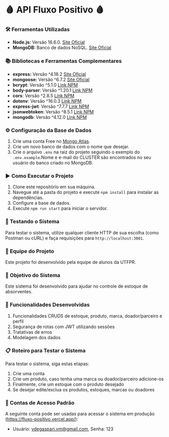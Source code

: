 # 🩸 API Fluxo Positivo 🩸

### 🛠️ Ferramentas Utilizadas

- **Node.js:** Versão 16.6.0. [Site Oficial](https://nodejs.org/)
- **MongoDB:** Banco de dados NoSQL. [Site Oficial](https://account.mongodb.com/account/login?n=%2Fv2%2F637aab05b69ca83373ea3b11&nextHash=%23clusters)

### 📚 Bibliotecas e Ferramentas Complementares

- **express:** Versão ^4.18.2 [Site Oficial](https://expressjs.com/)
- **mongoose:** Versão ^6.7.2 [Site Oficial](https://mongoosejs.com/)
- **bcrypt**: Versão ^5.1.0 [Link NPM](https://www.npmjs.com/package/bcrypt)
- **body-parser**: Versão ^1.20.1 [Link NPM](https://www.npmjs.com/package/body-parser)
- **cors**: Versão ^2.8.5 [Link NPM](https://www.npmjs.com/package/cors)
- **dotenv**: Versão ^16.0.3 [Link NPM](https://www.npmjs.com/package/dotenv)
- **express-jwt**: Versão ^7.7.7 [Link NPM](https://www.npmjs.com/package/express-jwt)
- **jsonwebtoken**: Versão ^8.5.1 [Link NPM](https://www.npmjs.com/package/jsonwebtoken)
- **mongodb**: Versão ^4.12.0 [Link NPM](https://www.npmjs.com/package/mongodb)

### ⚙️ Configuração da Base de Dados

1. Crie uma conta Free no [Mongo Atlas](https://account.mongodb.com/account/login?n=%2Fv2%2F637aab05b69ca83373ea3b11&nextHash=%23clusters).
2. Crie um novo banco de dados com o nome que desejar.
3. Crie o arquivo `.env` na raiz do projeto seguindo o exemplo do `.env.example`.Nome e e-mail do CLUSTER são encontrados no seu usuário do banco criado no MongoDB.

### ▶️ Como Executar o Projeto

1. Clone este repositório em sua máquina.
2. Navegue até a pasta do projeto e execute `npm install` para instalar as dependências.
3. Configure a base de dados.
4. Execute `npm run start` para iniciar o servidor.

### 🧪 Testando o Sistema

Para testar o sistema, utilize qualquer cliente HTTP de sua escolha (como Postman ou cURL) e faça requisições para `http://localhost:3001`.

### 👥 Equipe do Projeto

Este projeto foi desenvolvido pela equipe de alunos da UTFPR.

### 🎯 Objetivo do Sistema

Este sistema foi desenvolvido para ajudar no controle de estoque de absorventes.

### 🚀 Funcionalidades Desenvolvidas

1. Funcionalidades CRUDS de estoque, produto, marca, doador/parceiro e perfil
2. Segurança de rotas com JWT utilizando sessões
3. Tratativas de erros
4. Modelagem dos dados

### 📋 Roteiro para Testar o Sistema

Para testar o sistema, siga estas etapas:

1. Crie uma conta
2. Crie um produto, caso tenha uma marca ou doador/parceiro adicione-os
3. Finalmente, crie um estoque com o produto desejado
4. Se desejar edite/exclua os produtos, estoques, marcas ou doadores

### 🔐 Contas de Acesso Padrão

A seguinte conta pode ser usadas para acessar o sistema em produção (https://fluxo-positivo.vercel.app/):

- Usuário: vdegaspari.vm@gmail.com, Senha: 123

